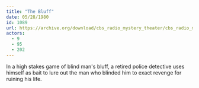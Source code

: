 ```yaml
---
title: "The Bluff"
date: 05/28/1980
id: 1089
url: https://archive.org/download/cbs_radio_mystery_theater/cbs_radio_mystery_theater-1051-1100.zip/cbs_radio_mystery_theater-1051-1100%2Fcbsrmt_1089_the_bluff.mp3
actors:
  - 9
  - 95
  - 202
---
```

In a high stakes game of blind man's bluff, a retired police detective uses himself as bait to lure out the man who blinded him to exact revenge for ruining his life.
